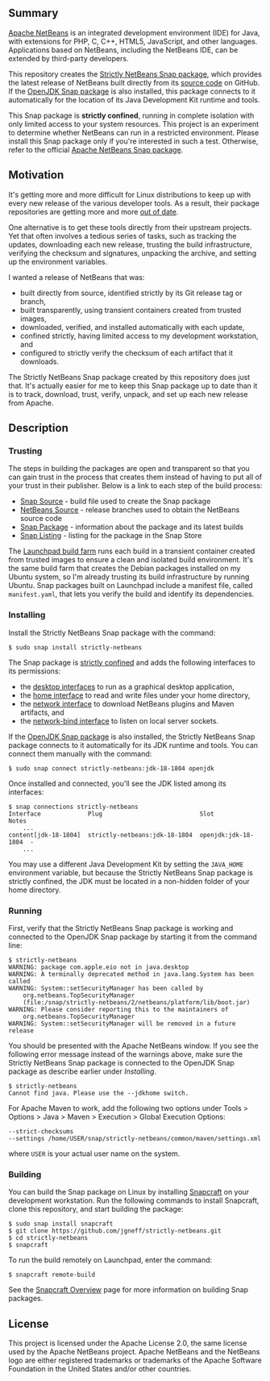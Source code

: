 ## Summary

[Apache NetBeans](https://netbeans.apache.org) is an integrated development environment (IDE) for Java, with extensions for PHP, C, C++, HTML5, JavaScript, and other languages. Applications based on NetBeans, including the NetBeans IDE, can be extended by third-party developers.

This repository creates the [Strictly NetBeans Snap package](https://snapcraft.io/strictly-netbeans), which provides the latest release of NetBeans built directly from its [source code](https://github.com/apache/netbeans) on GitHub. If the [OpenJDK Snap package](https://snapcraft.io/openjdk) is also installed, this package connects to it automatically for the location of its Java Development Kit runtime and tools.

This Snap package is **strictly confined**, running in complete isolation with only limited access to your system resources. This project is an experiment to determine whether NetBeans can run in a restricted environment. Please install this Snap package only if you're interested in such a test. Otherwise, refer to the official [Apache NetBeans Snap package](https://snapcraft.io/netbeans).

## Motivation

It's getting more and more difficult for Linux distributions to keep up with every new release of the various developer tools. As a result, their package repositories are getting more and more [out of date](https://packages.ubuntu.com/search?keywords=netbeans&searchon=names&exact=1).

One alternative is to get these tools directly from their upstream projects. Yet that often involves a tedious series of tasks, such as tracking the updates, downloading each new release, trusting the build infrastructure, verifying the checksum and signatures, unpacking the archive, and setting up the environment variables.

I wanted a release of NetBeans that was:

* built directly from source, identified strictly by its Git release tag or branch,
* built transparently, using transient containers created from trusted images,
* downloaded, verified, and installed automatically with each update,
* confined strictly, having limited access to my development workstation, and
* configured to strictly verify the checksum of each artifact that it downloads.

The Strictly NetBeans Snap package created by this repository does just that. It's actually easier for me to keep this Snap package up to date than it is to track, download, trust, verify, unpack, and set up each new release from Apache.

## Description

### Trusting

The steps in building the packages are open and transparent so that you can gain trust in the process that creates them instead of having to put all of your trust in their publisher. Below is a link to each step of the build process:

* [Snap Source](snap/snapcraft.yaml) - build file used to create the Snap package
* [NetBeans Source](https://github.com/apache/netbeans/branches) - release branches used to obtain the NetBeans source code
* [Snap Package](https://launchpad.net/~jgneff/+snap/strictly-netbeans) - information about the package and its latest builds
* [Snap Listing](https://snapcraft.io/strictly-netbeans) - listing for the package in the Snap Store

The [Launchpad build farm](https://launchpad.net/builders) runs each build in a transient container created from trusted images to ensure a clean and isolated build environment. It's the same build farm that creates the Debian packages installed on my Ubuntu system, so I'm already trusting its build infrastructure by running Ubuntu. Snap packages built on Launchpad include a manifest file, called `manifest.yaml`, that lets you verify the build and identify its dependencies.

### Installing

Install the Strictly NetBeans Snap package with the command:

```console
$ sudo snap install strictly-netbeans
```

The Snap package is [strictly confined](https://snapcraft.io/docs/snap-confinement) and adds the following interfaces to its permissions:

* the [desktop interfaces](https://snapcraft.io/docs/gnome-3-34-extension) to run as a graphical desktop application,
* the [home interface](https://snapcraft.io/docs/home-interface) to read and write files under your home directory,
* the [network interface](https://snapcraft.io/docs/network-interface) to download NetBeans plugins and Maven artifacts, and
* the [network-bind interface](https://snapcraft.io/docs/network-bind-interface) to listen on local server sockets.

If the [OpenJDK Snap package](https://snapcraft.io/openjdk) is also installed, the Strictly NetBeans Snap package connects to it automatically for its JDK runtime and tools. You can connect them manually with the command:

```console
$ sudo snap connect strictly-netbeans:jdk-18-1804 openjdk
```

Once installed and connected, you'll see the JDK listed among its interfaces:

```console
$ snap connections strictly-netbeans
Interface             Plug                           Slot                 Notes
    ...
content[jdk-18-1804]  strictly-netbeans:jdk-18-1804  openjdk:jdk-18-1804  -
    ...
```

You may use a different Java Development Kit by setting the `JAVA_HOME` environment variable, but because the Strictly NetBeans Snap package is strictly confined, the JDK must be located in a non-hidden folder of your home directory.

### Running

First, verify that the Strictly NetBeans Snap package is working and connected to the OpenJDK Snap package by starting it from the command line:

```console
$ strictly-netbeans
WARNING: package com.apple.eio not in java.desktop
WARNING: A terminally deprecated method in java.lang.System has been called
WARNING: System::setSecurityManager has been called by
    org.netbeans.TopSecurityManager
    (file:/snap/strictly-netbeans/2/netbeans/platform/lib/boot.jar)
WARNING: Please consider reporting this to the maintainers of
    org.netbeans.TopSecurityManager
WARNING: System::setSecurityManager will be removed in a future release
```

You should be presented with the Apache NetBeans window. If you see the following error message instead of the warnings above, make sure the Strictly NetBeans Snap package is connected to the OpenJDK Snap package as describe earlier under *Installing*.

```console
$ strictly-netbeans
Cannot find java. Please use the --jdkhome switch.
```

For Apache Maven to work, add the following two options under Tools > Options > Java > Maven > Execution > Global Execution Options:

```
--strict-checksums
--settings /home/USER/snap/strictly-netbeans/common/maven/settings.xml
```

where `USER` is your actual user name on the system.

### Building

You can build the Snap package on Linux by installing [Snapcraft](https://snapcraft.io/snapcraft) on your development workstation. Run the following commands to install Snapcraft, clone this repository, and start building the package:

```console
$ sudo snap install snapcraft
$ git clone https://github.com/jgneff/strictly-netbeans.git
$ cd strictly-netbeans
$ snapcraft
```

To run the build remotely on Launchpad, enter the command:

```console
$ snapcraft remote-build
```

See the [Snapcraft Overview](https://snapcraft.io/docs/snapcraft-overview) page for more information on building Snap packages.

## License

This project is licensed under the Apache License 2.0, the same license used by the Apache NetBeans project. Apache NetBeans and the NetBeans logo are either registered trademarks or trademarks of the Apache Software Foundation in the United States and/or other countries.
